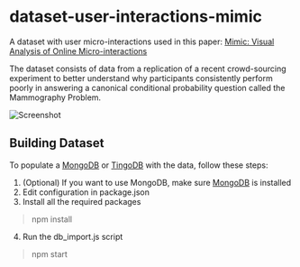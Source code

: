 dataset-user-interactions-mimic
===============================

A dataset with user micro-interactions used in this paper:
[Mimic: Visual Analysis of Online Micro-interactions](http://www.autodeskresearch.com/publications/mimic)

The dataset consists of data from a replication of a recent crowd-sourcing experiment to better understand why participants consistently perform poorly in answering a canonical conditional probability question called the Mammography Problem.

![Screenshot](https://git.autodesk.com/breslas/dataset-user-interactions-mimic/raw/master/images/screenshot2.png)

## Building Dataset
To populate a [MongoDB](http://www.mongodb.org/) or [TingoDB](http://www.tingodb.com/) with the data, follow these steps:

1. (Optional) If you want to use MongoDB, make sure [MongoDB](http://www.mongodb.org/) is installed
2. Edit configuration in package.json
3. Install all the required packages
> npm install
4. Run the db_import.js script
> npm start